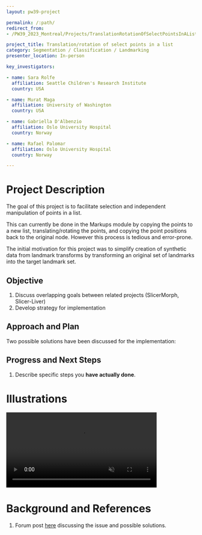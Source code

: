 ```yaml
---
layout: pw39-project

permalink: /:path/
redirect_from:
- /PW39_2023_Montreal/Projects/TranslationRotationOfSelectPointsInAList/README.html

project_title: Translation/rotation of select points in a list
category: Segmentation / Classification / Landmarking
presenter_location: In-person

key_investigators:

- name: Sara Rolfe
  affiliation: Seattle Children's Research Institute
  country: USA

- name: Murat Maga
  affiliation: University of Washington
  country: USA

- name: Gabriella D'Albenzio
  affiliation: Oslo University Hospital
  country: Norway

- name: Rafael Palomar
  affiliation: Oslo University Hospital
  country: Norway

---
```


# Project Description

<!-- Add a short paragraph describing the project. -->

The goal of this project is to facilitate selection and independent manipulation of points in a list.

This can currently be done in the Markups module by copying the points to a new list, translating/rotating the points, and copying the point positions back to the original node. However this process is tedious and error-prone.

The initial motivation for this project was to simplify creation of synthetic data from landmark transforms by transforming an original set of landmarks into the target landmark set.

## Objective

<!-- Describe here WHAT you would like to achieve (what you will have as end result). -->

1.  Discuss overlapping goals between related projects (SlicerMorph, Slicer-Liver)
2.  Develop strategy for implementation

## Approach and Plan

<!-- Describe here HOW you would like to achieve the objectives stated above. -->

Two possible solutions have been discussed for the implementation:

## Progress and Next Steps

<!-- Update this section as you make progress, describing of what you have ACTUALLY DONE.
     If there are specific steps that you could not complete then you can describe them here, too. -->

1.  Describe specific steps you **have actually done**.

# Illustrations

<video
   controls muted
   src="https://github.com/NA-MIC/ProjectWeek/raw/master/PW39_2023_Montreal/Projects/TranslationRotationOfSelectPointsInAList/PointInteractionsShort.mov"
   style="max-height:640px; min-height: 200px">
 </video>

# Background and References

<!-- If you developed any software, include link to the source code repository.
     If possible, also add links to sample data, and to any relevant publications. -->

1.  Forum post [here](https://discourse.slicer.org/t/moving-a-subset-of-points-in-a-list/29198) discussing the issue and possible solutions.
